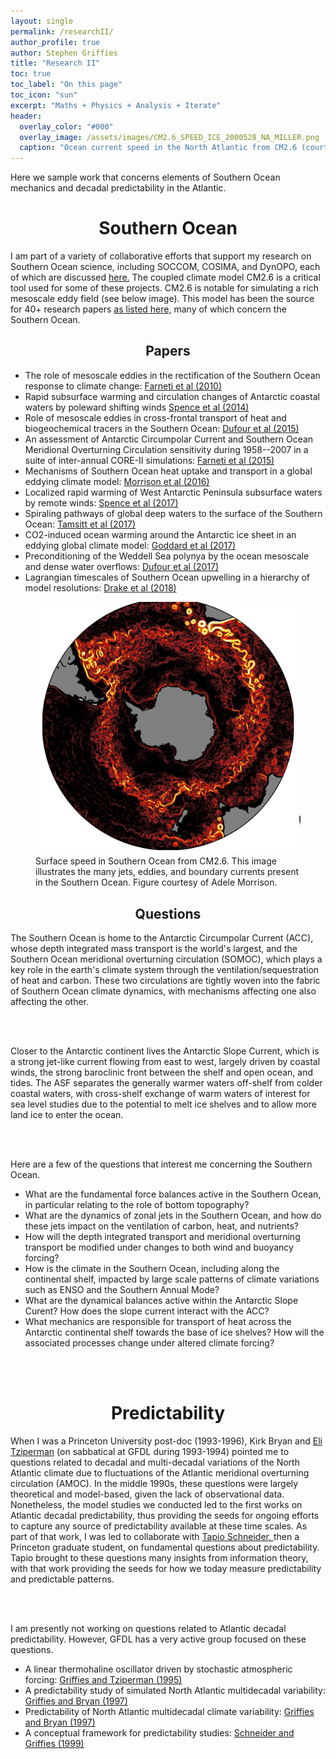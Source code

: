 ```yaml
---
layout: single 
permalink: /researchII/
author_profile: true
author: Stephen Griffies
title: "Research II"
toc: true
toc_label: "On this page"
toc_icon: "sun"
excerpt: "Maths + Physics + Analysis + Iterate"
header:
  overlay_color: "#000"
  overlay_image: /assets/images/CM2.6_SPEED_ICE_2000528_NA_MILLER.png
  caption: "Ocean current speed in the North Atlantic from CM2.6 (courtesy C. Dufour)"
---
```



<p align="justify">

Here we sample work that concerns elements of Southern Ocean mechanics
and decadal predictability in the Atlantic.
 
</p>


# <center> Southern Ocean</center>


<p align="justify">

I am part of a variety of collaborative efforts that support my
research on Southern Ocean science, including SOCCOM, COSIMA, and
DynOPO, each of which are discussed <a href="/collaborations/">
here.</a> The coupled climate model CM2.6 is a critical tool used for
some of these projects.  CM2.6 is notable for simulating a rich
mesoscale eddy field (see below image).  This model has been the
source for 40+ research papers <a
href="/assets/pdfs/CM2p6_project_list.pdf"> as listed here,</a> many
of which concern the Southern Ocean.

</p>

## <center>Papers</center>

<p align="justify">

<ul>

<li>The role of mesoscale eddies in the rectification of the Southern
Ocean response to climate change: <a
href="https://journals.ametsoc.org/doi/10.1175/2010JPO4353.1"> Farneti
et al (2010) </a> </li>

<li> Rapid subsurface warming and circulation changes of Antarctic coastal waters by poleward shifting winds
<a href="https://agupubs.onlinelibrary.wiley.com/doi/10.1002/2014GL060613">
Spence et al (2014) </a> </li>

<li>Role of mesoscale eddies in cross-frontal transport of heat and
biogeochemical tracers in the Southern Ocean: <a
href="https://journals.ametsoc.org/doi/10.1175/JPO-D-14-0240.1">Dufour
et al (2015) </a> </li>

<li>An assessment of Antarctic Circumpolar Current and Southern Ocean
  Meridional Overturning Circulation sensitivity during 1958--2007 in
  a suite of inter-annual CORE-II simulations: <a
  href="https://www.sciencedirect.com/science/article/pii/S1463500315001183">Farneti
  et al (2015) </a> </li>

<li>Mechanisms of Southern Ocean heat uptake and transport in a global
eddying climate model:
<a href="https://journals.ametsoc.org/doi/10.1175/JPO-D-14-0240.1">
Morrison et al (2016) </a>  </li>

<li>Localized rapid warming of West Antarctic Peninsula subsurface waters by remote winds:
<a href="https://www.nature.com/articles/nclimate3335">
Spence et al (2017) </a> </li>

<li>Spiraling pathways of global deep waters to the surface of the
Southern Ocean:
<a href="https://www.nature.com/articles/s41467-017-00197-0">
Tamsitt et al (2017) </a>  </li>

<li>CO2-induced ocean warming around the Antarctic ice sheet in an
eddying global climate model:
<a href="https://agupubs.onlinelibrary.wiley.com/doi/10.1002/2017JC012849">
Goddard et al (2017) </a>  </li>

<li>Preconditioning of the Weddell Sea polynya by the ocean mesoscale and
dense water overflows:
<a href="https://journals.ametsoc.org/doi/10.1175/JCLI-D-16-0586.1">
Dufour et al (2017) </a>  </li>

<li>Lagrangian timescales of Southern Ocean upwelling in a hierarchy
of model resolutions:
<a href="https://agupubs.onlinelibrary.wiley.com/doi/full/10.1002/2017GL076045">
Drake et al (2018) </a>  </li>

</ul>

</p>

<figure> <img src="/assets/images/Southern_ocean_speed.jpg">
<figcaption>Surface speed in Southern Ocean from CM2.6.  This image
illustrates the many jets, eddies, and boundary currents present in
the Southern Ocean.  Figure courtesy of Adele Morrison.</figcaption>
</figure>



## <center>Questions</center>

<p align="justify">

The Southern Ocean is home to the Antarctic Circumpolar Current (ACC),
whose depth integrated mass transport is the world's largest, and the
Southern Ocean meridional overturning circulation (SOMOC), which plays
a key role in the earth's climate system through the
ventilation/sequestration of heat and carbon.  These two circulations
are tightly woven into the fabric of Southern Ocean climate dynamics,
with mechanisms affecting one also affecting the other.

<br> <br>

Closer to the Antarctic continent lives the Antarctic Slope Current,
which is a strong jet-like current flowing from east to west, largely
driven by coastal winds, the strong baroclinic front between the shelf
and open ocean, and tides.  The ASF separates the generally warmer
waters off-shelf from colder coastal waters, with cross-shelf exchange
of warm waters of interest for sea level studies due to the potential
to melt ice shelves and to allow more land ice to enter the ocean.

<br> <br>

Here are a few of the questions that interest me concerning the
Southern Ocean. 

<ul>

<li> What are the fundamental force balances active in the Southern
Ocean, in particular relating to the role of bottom topography? </li>

<li> What are the dynamics of zonal jets in the Southern Ocean, and
how do these jets impact on the ventilation of carbon, heat, and
nutrients? </li>

<li> How will the depth integrated transport and meridional
overturning transport be modified under changes to both wind and
buoyancy forcing?  </li>

<li> How is the climate in the Southern Ocean, including along the
continental shelf, impacted by large scale patterns of climate
variations such as ENSO and the Southern Annual Mode?  </li>

<li> What are the dynamical balances active within the Antarctic Slope
Curent?  How does the slope current interact with the ACC? </li>

<li> What mechanics are responsible for transport of heat across the
Antarctic continental shelf towards the base of ice shelves? How will
the associated processes change under altered climate forcing? </li>

</ul>

</p>

<br> <br> 


# <center>Predictability</center>

<p align="justify">

When I was a Princeton University post-doc (1993-1996), Kirk Bryan and
<a href="https://www.seas.harvard.edu/climate/eli/"> Eli Tziperman</a>
(on sabbatical at GFDL during 1993-1994) pointed me to questions
related to decadal and multi-decadal variations of the North Atlantic
climate due to fluctuations of the Atlantic meridional overturning
circulation (AMOC).  In the middle 1990s, these questions were largely
theoretical and model-based, given the lack of observational data.
Nonetheless, the model studies we conducted led to the first works on
Atlantic decadal predictability, thus providing the seeds for ongoing
efforts to capture any source of predictability available at these
time scales.  As part of that work, I was led to collaborate with <a
href="https://climate-dynamics.org/people/tapio-schneider/"> Tapio
Schneider, </a> then a Princeton graduate student, on fundamental
questions about predictability.  Tapio brought to these questions many
insights from information theory, with that work providing the seeds
for how we today measure predictability and predictable patterns.

<br> <br>

I am presently not working on questions related to Atlantic decadal
predictability.  However, GFDL has a very active group focused on
these questions.  

<ul>

<li>A linear thermohaline oscillator driven by stochastic atmospheric
forcing:
<a href="https://journals.ametsoc.org/doi/abs/10.1175/1520-0442%281995%29008%3C2440%3AALTODB%3E2.0.CO%3B2">
Griffies and Tziperman (1995) </a> </li>

<li>A predictability study of simulated North Atlantic multidecadal
variability:
<a href="https://link.springer.com/article/10.1007/s003820050177">
Griffies and Bryan (1997) </a> </li>

<li>Predictability of North Atlantic multidecadal climate variability:
<a href="http://science.sciencemag.org/content/275/5297/181.full">
Griffies and Bryan (1997) </a> </li>

<li>A conceptual framework for predictability studies:
<a href="https://journals.ametsoc.org/doi/10.1175/1520-0442%281999%29012%3C3133%3AACFFPS%3E2.0.CO%3B2">
Schneider and Griffies (1999) </a>  </li>

</ul>

</p>



